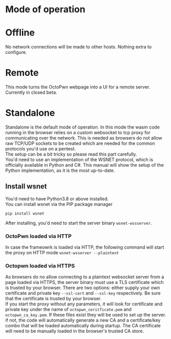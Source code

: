 #
# Mode of operation

# Offline
No network connections will be made to other hosts. Nothing extra to configure.

# Remote
This mode turns the OctoPwn webpage into a UI for a remote server. Currently in closed beta.

# Standalone
Standalone is the default mode of operation. In this mode the wasm code running in the browser relies on a custom websocket to tcp proxy for communicating over the network. This is needed as browsers do not allow raw TCP/UDP sockets to be created which are needed for the common protocols you'd use on a pentest.  
The setup can be a bit tricky so please read this part carefully.  
You'd need to use an implementation of the WSNET protocol, which is officially available in Python and C#. This manual will show the setup of the Python implementation, as it is the most up-to-date.  

## Install wsnet
You'd need to have Python3.8 or above installed.  
You can install wsnet via the PIP package manager
```
pip install wsnet
```

After installing, you'd need to start the server binary `wsnet-wssserver`.

### OctoPwn loaded via HTTP
In case the frameowrk is loaded via HTTP, the following command will start the proxy on HTTP mode
```wsnet-wsserver --plaintext```

### Octopwn loaded via HTTPS
As browsers do no allow connecting to a plaintext websocket server from a page loaded via HTTPS, the server binary must use a TLS certificate which is trusted by your browser. There are two options: either supply your own certificate and private key `--ssl-cert` and `--ssl-key` respectively. Be sure that the certificate is trusted by your browser.  
If you start the proxy without any parameters, it will look for certificate and private key under the name of `octopwn_ceritficate.pem` and `octopwn_ca_key.pem`. If these files exist they will be used to set up the server. if not, the code will automatically generate a new CA and a certificate/key combo that will be loaded automatically during startup. The CA certificate will need to be manually loaded in the browser's trusted CA store.

